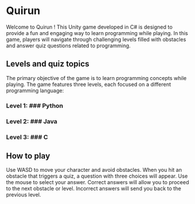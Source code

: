 # Quirun

Welcome to Quirun ! This Unity game developed in C# is designed to provide a fun and engaging way to learn programming while playing.
In this game, players will navigate through challenging levels filled with obstacles and answer quiz questions related to programming.

## Levels and quiz topics ##

The primary objective of the game is to learn programming concepts while playing. The game features three levels, each focused on a different programming language:

### Level 1: ### Python
### Level 2: ### Java
### Level 3: ### C

## How to play ##

Use WASD to move your character and avoid obstacles.
When you hit an obstacle that triggers a quiz, a question with three choices will appear. Use the mouse to select your answer.
Correct answers will allow you to proceed to the next obstacle or level.
Incorrect answers will send you back to the previous level.
